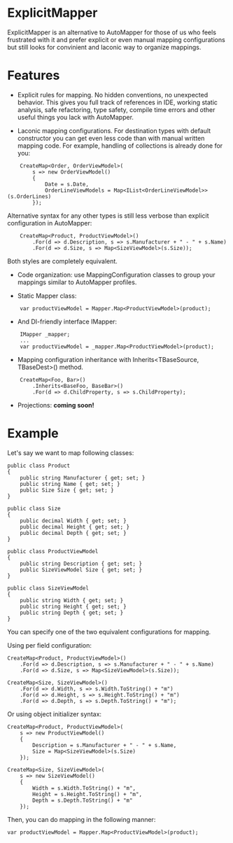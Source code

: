 # ExplicitMapper
ExplicitMapper is an alternative to AutoMapper for those of us who feels frustrated with it and prefer explicit or even manual mapping configurations but still looks for convinient and laconic way to organize mappings.

# Features

* Explicit rules for mapping. No hidden conventions, no unexpected behavior. This gives you full track of references in IDE, working static analysis, safe refactoring, type safety, compile time errors and other useful things you lack with AutoMapper.

* Laconic mapping configurations. For destination types with default constructor you can get even less code than with manual written mapping code. For example, handling of collections is already done for you:
```
    CreateMap<Order, OrderViewModel>(
        s => new OrderViewModel()
        {
            Date = s.Date,
            OrderLineViewModels = Map<IList<OrderLineViewModel>>(s.OrderLines)
        });
```
    
Alternative syntax for any other types is still less verbose than explicit configuration in AutoMapper:
```
    CreateMap<Product, ProductViewModel>()
        .For(d => d.Description, s => s.Manufacturer + " - " + s.Name)
        .For(d => d.Size, s => Map<SizeViewModel>(s.Size));
```  
Both styles are completely equivalent.

* Code organization: use MappingConfiguration classes to group your mappings similar to AutoMapper profiles.

* Static Mapper class:
```
    var productViewModel = Mapper.Map<ProductViewModel>(product);
```   

* And DI-friendly interface IMapper:
```
    IMapper _mapper;
    ...
    var productViewModel = _mapper.Map<ProductViewModel>(product);
```

* Mapping configuration inheritance with Inherits<TBaseSource, TBaseDest>() method.
```
    CreateMap<Foo, Bar>()
        .Inherits<BaseFoo, BaseBar>()
        .For(d => d.ChildProperty, s => s.ChildProperty);
```       

* Projections: **coming soon!**

# Example
Let's say we want to map following classes:

    public class Product
    {
        public string Manufacturer { get; set; }
        public string Name { get; set; }
        public Size Size { get; set; }
    }

    public class Size
    {
        public decimal Width { get; set; }
        public decimal Height { get; set; }
        public decimal Depth { get; set; }
    }

    public class ProductViewModel
    {
        public string Description { get; set; }
        public SizeViewModel Size { get; set; }
    }

    public class SizeViewModel
    {
        public string Width { get; set; }
        public string Height { get; set; }
        public string Depth { get; set; }
    }



You can specify one of the two equivalent configurations for mapping.

Using per field configuration:

    CreateMap<Product, ProductViewModel>()
        .For(d => d.Description, s => s.Manufacturer + " - " + s.Name)
        .For(d => d.Size, s => Map<SizeViewModel>(s.Size));

    CreateMap<Size, SizeViewModel>()
        .For(d => d.Width, s => s.Width.ToString() + "m")
        .For(d => d.Height, s => s.Height.ToString() + "m")
        .For(d => d.Depth, s => s.Depth.ToString() + "m");
        
Or using object initializer syntax:

    CreateMap<Product, ProductViewModel>(
        s => new ProductViewModel()
        {
            Description = s.Manufacturer + " - " + s.Name,
            Size = Map<SizeViewModel>(s.Size)
        });

    CreateMap<Size, SizeViewModel>(
        s => new SizeViewModel()
        {
            Width = s.Width.ToString() + "m",
            Height = s.Height.ToString() + "m",
            Depth = s.Depth.ToString() + "m"
        });

Then, you can do mapping in the following manner:

    var productViewModel = Mapper.Map<ProductViewModel>(product);
